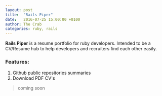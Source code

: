 ```yaml
---
layout: post
title:  "Rails Piper"
date:   2016-07-25 15:00:00 +0100
author: The Crab
categories: ruby, rails
---
```

**Rails Piper** is a resume portfolio for ruby developers. Intended to be a CV/Resume hub to help developers and recruiters find each other easily.

### Features:
1. Github public repositories summaries
2. Download PDF CV's

> coming soon
